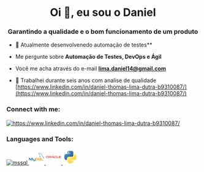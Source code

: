 <h1 align="center">Oi 👋, eu sou o Daniel</h1>
<h3 align="center">Garantindo a qualidade e o bom funcionamento de um produto </h3>

- 🌱 Atualmente desenvolvenedo automação de testes**

- Me pergunte sobre **Automação de Testes, DevOps e Ágil**

- Você me acha através do e-mail **lima.daniel14@gmail.com**

- 📄 Trabalhei durante seis anos com analise de qualidade [https://www.linkedin.com/in/daniel-thomas-lima-dutra-b9310087/](https://www.linkedin.com/in/daniel-thomas-lima-dutra-b9310087/)

<h3 align="left">Connect with me:</h3>
<p align="left">
<a href="https://linkedin.com/in/https://www.linkedin.com/in/daniel-thomas-lima-dutra-b9310087/" target="blank"><img align="center" src="https://raw.githubusercontent.com/rahuldkjain/github-profile-readme-generator/master/src/images/icons/Social/linked-in-alt.svg" alt="https://www.linkedin.com/in/daniel-thomas-lima-dutra-b9310087/" height="30" width="40" /></a>
</p>

<h3 align="left">Languages and Tools:</h3>
<p align="left"> <a href="https://www.microsoft.com/en-us/sql-server" target="_blank" rel="noreferrer"> <img src="https://www.svgrepo.com/show/303229/microsoft-sql-server-logo.svg" alt="mssql" width="40" height="40"/> </a> <a href="https://www.mysql.com/" target="_blank" rel="noreferrer"> <img src="https://raw.githubusercontent.com/devicons/devicon/master/icons/mysql/mysql-original-wordmark.svg" alt="mysql" width="40" height="40"/> </a> <a href="https://www.oracle.com/" target="_blank" rel="noreferrer"> <img src="https://raw.githubusercontent.com/devicons/devicon/master/icons/oracle/oracle-original.svg" alt="oracle" width="40" height="40"/> </a> <a href="https://www.python.org" target="_blank" rel="noreferrer"> <img src="https://raw.githubusercontent.com/devicons/devicon/master/icons/python/python-original.svg" alt="python" width="40" height="40"/> </a> </p>
